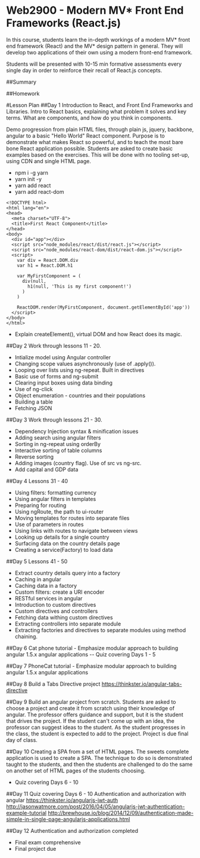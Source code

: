 # Web2900 - Modern MV* Front End Frameworks (React.js)

In this course, students learn the in-depth workings of a modern MV* front end framework (React) and the MV* design pattern in general. They will develop two applications of their own using a modern front-end framework.

Students will be presented with 10-15 min formative assessments every single day in order to reinforce their recall of React.js concepts.

##Summary

##Homework


#Lesson Plan
##Day 1
Introduction to React, and Front End Frameworks and Libraries. Intro to React basics, explaining what problem it solves and key terms. What are components, and how do you think in components.

 Demo progression from plain HTML files, through plain js, jquery, backbone, angular to a basic "Hello World" React component. Purpose is to demonstrate what makes React so powerful, and to teach the most bare bone React application possible. Students are asked to create basic examples based on the exercises. This will be done with no tooling set-up, using CDN and single HTML page.

 - npm i -g yarn
 - yarn init -y
 - yarn add react
 - yarn add react-dom
 ```
 <!DOCTYPE html>
 <html lang="en">
 <head>
   <meta charset="UTF-8">
   <title>First React Component</title>
 </head>
 <body>
   <div id="app"></div>
   <script src="node_modules/react/dist/react.js"></script>
   <script src="node_modules/react-dom/dist/react-dom.js"></script>
   <script>
     var div = React.DOM.div
     var h1 = React.DOM.h1

     var MyFirstComponent = (
       div(null,
         h1(null, 'This is my first component!')
       )
     )

     ReactDOM.render(MyFirstComponent, document.getElementById('app'))
   </script>
 </body>
 </html>
 ```
- Explain createElement(), virtual DOM and how React does its magic.

##Day 2
Work through lessons 11 - 20.
 - Intialize model using Angular controller
 - Changing scope values asynchronously (use of .apply()).
 - Looping over lists using ng-repeat. Built in directives
 - Basic use of forms and ng-submit
 - Clearing input boxes using data binding
 - Use of ng-click
 - Object enumeration - countries and their populations
 - Building a table
 - Fetching JSON


##Day 3
Work through lessons 21 - 30.
- Dependency Injection syntax & minification issues
- Adding search using angular filters
- Sorting in ng-repeat using orderBy
- Interactive sorting of table columns
- Reverse sorting
- Adding images (country flag). Use of src vs ng-src.
- Add capital and GDP data


##Day 4
Lessons 31 - 40
- Using filters: formatting currency
- Using angular filters in templates
- Preparing for routing
- Using ngRoute, the path to ui-router
- Moving templates for routes into separate files
- Use of parameters in routes
- Using links with routes to navigate between views
- Looking up details for a single country
- Surfacing data on the country details page
- Creating a service(Factory) to load data


##Day 5
Lessons 41 - 50
- Extract country details query into a factory
- Caching in angular
- Caching data in a factory
- Custom filters: create a URI encoder
- RESTful services in angular
- Introduction to custom directives
- Custom directives and controllers
- Fetching data withing custom directives
- Extracting controllers into separate module
- Extracting factories and directives to separate modules using method chaining.


##Day 6
Cat phone tutorial - Emphasize modular approach to building angular 1.5.x angular applications
-- Quiz covering Days 1 - 5


##Day 7
PhoneCat tutorial - Emphasize modular approach to building angular 1.5.x angular applications


##Day 8
Build a Tabs Directive project
https://thinkster.io/angular-tabs-directive


##Day 9
Build an angular project from scratch. Students are asked to choose a project and create it from scratch using their knowledge of angular. The professor offers guidance and support, but it is the student that drives the project. If the student can't come up with an idea, the professor can suggest ideas to the student. As the student progresses in the class, the student is expected to add to the project. Project is due final day of class.



##Day 10
Creating a SPA from a set of HTML pages. The sweets complete application is used to create a SPA. The technique to do so is demonstrated taught to the students, and then the students are challenged to do the same on another set of HTML pages of the students choosing.
- Quiz covering Days 6 - 10


##Day 11
Quiz covering Days 6 - 10
Authentication and authorization with angular
https://thinkster.io/angularjs-jwt-auth
http://jasonwatmore.com/post/2016/04/05/angularjs-jwt-authentication-example-tutorial
http://brewhouse.io/blog/2014/12/09/authentication-made-simple-in-single-page-angularjs-applications.html


##Day 12
Authentication and authorization completed
- Final exam comprehensive
- Final project due
